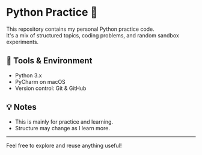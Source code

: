 # Python Practice 🐍

This repository contains my personal Python practice code.  
It's a mix of structured topics, coding problems, and random sandbox experiments.


## 🔧 Tools & Environment
- Python 3.x
- PyCharm on macOS
- Version control: Git & GitHub

## 💡 Notes
- This is mainly for practice and learning.
- Structure may change as I learn more.

---

Feel free to explore and reuse anything useful!




